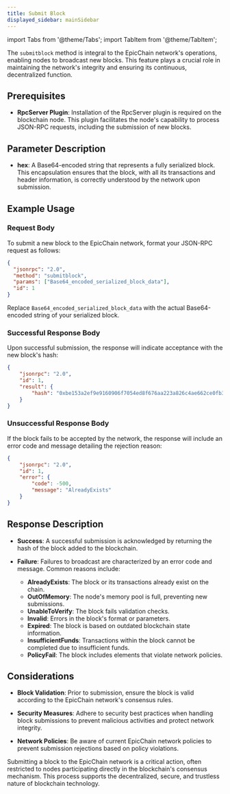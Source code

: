 ```yaml
---
title: Submit Block
displayed_sidebar: mainSidebar
---
```


import Tabs from '@theme/Tabs';
import TabItem from '@theme/TabItem';








The `submitblock` method is integral to the EpicChain network's operations, enabling nodes to broadcast new blocks. This feature plays a crucial role in maintaining the network's integrity and ensuring its continuous, decentralized function.

## Prerequisites

- **RpcServer Plugin**: Installation of the RpcServer plugin is required on the blockchain node. This plugin facilitates the node's capability to process JSON-RPC requests, including the submission of new blocks.

## Parameter Description

- **hex**: A Base64-encoded string that represents a fully serialized block. This encapsulation ensures that the block, with all its transactions and header information, is correctly understood by the network upon submission.

## Example Usage

### Request Body

To submit a new block to the EpicChain network, format your JSON-RPC request as follows:

```json
{
  "jsonrpc": "2.0",
  "method": "submitblock",
  "params": ["Base64_encoded_serialized_block_data"],
  "id": 1
}
```

Replace `Base64_encoded_serialized_block_data` with the actual Base64-encoded string of your serialized block.

### Successful Response Body

Upon successful submission, the response will indicate acceptance with the new block's hash:

```json
{
    "jsonrpc": "2.0",
    "id": 1,
    "result": {
        "hash": "0xbe153a2ef9e9160906f7054ed8f676aa223a826c4ae662ce0fb3f09d38b093c1"
    }
}
```

### Unsuccessful Response Body

If the block fails to be accepted by the network, the response will include an error code and message detailing the rejection reason:

```json
{
    "jsonrpc": "2.0",
    "id": 1,
    "error": {
        "code": -500,
        "message": "AlreadyExists"
    }
}
```

## Response Description

- **Success**: A successful submission is acknowledged by returning the hash of the block added to the blockchain.
  
- **Failure**: Failures to broadcast are characterized by an error code and message. Common reasons include:
  - **AlreadyExists**: The block or its transactions already exist on the chain.
  - **OutOfMemory**: The node's memory pool is full, preventing new submissions.
  - **UnableToVerify**: The block fails validation checks.
  - **Invalid**: Errors in the block's format or parameters.
  - **Expired**: The block is based on outdated blockchain state information.
  - **InsufficientFunds**: Transactions within the block cannot be completed due to insufficient funds.
  - **PolicyFail**: The block includes elements that violate network policies.

## Considerations

- **Block Validation**: Prior to submission, ensure the block is valid according to the EpicChain network's consensus rules.
  
- **Security Measures**: Adhere to security best practices when handling block submissions to prevent malicious activities and protect network integrity.

- **Network Policies**: Be aware of current EpicChain network policies to prevent submission rejections based on policy violations.

Submitting a block to the EpicChain network is a critical action, often restricted to nodes participating directly in the blockchain's consensus mechanism. This process supports the decentralized, secure, and trustless nature of blockchain technology.









<br/>